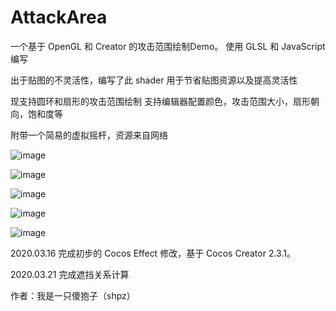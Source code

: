 
# AttackArea
一个基于 OpenGL 和 Creator 的攻击范围绘制Demo。
使用 GLSL 和 JavaScript 编写

出于贴图的不灵活性，编写了此 shader
用于节省贴图资源以及提高灵活性

现支持圆环和扇形的攻击范围绘制
支持编辑器配置颜色，攻击范围大小，扇形朝向，饱和度等

附带一个简易的虚拟摇杆，资源来自网络

![image](http://forum.cocos.com/uploads/default/original/3X/6/f/6fccc5a05b79f561593c54799938ec7329615c48.png)

![image](http://forum.cocos.com/uploads/default/original/3X/8/c/8c42d0e17822350d2747b5103dcfeeabb3a8eb1d.png)

![image](http://forum.cocos.com/uploads/default/original/3X/6/0/6001d044d50b5a940aa1813b14e4f02c6623ac79.png)

![image](http://forum.cocos.com/uploads/default/original/3X/3/3/3386ca8fcc5b8edb539158184cf0e7e0bd65498a.png)

![image](http://forum.cocos.com/uploads/default/original/3X/a/7/a78630ee76fb4b57c2f8fe2a3ad379ece325ac62.gif)

2020.03.16
完成初步的 Cocos Effect 修改，基于 Cocos Creator 2.3.1。

2020.03.21
完成遮挡关系计算

作者：我是一只傻狍子（shpz）
